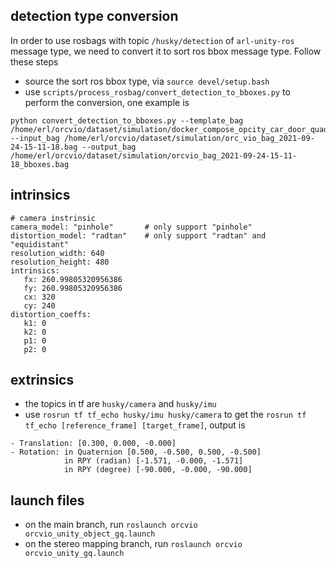 ## detection type conversion  

In order to use rosbags with topic `/husky/detection` of `arl-unity-ros` message type, we need to convert it to sort ros bbox message type. Follow these steps 

- source the sort ros bbox type, via `source devel/setup.bash`
- use `scripts/process_rosbag/convert_detection_to_bboxes.py` to perform the conversion, one example is 
```
python convert_detection_to_bboxes.py --template_bag /home/erl/orcvio/dataset/simulation/docker_compose_opcity_car_door_quad_bboxes_only.bag --input_bag /home/erl/orcvio/dataset/simulation/orc_vio_bag_2021-09-24-15-11-18.bag --output_bag /home/erl/orcvio/dataset/simulation/orcvio_bag_2021-09-24-15-11-18_bboxes.bag
```

## intrinsics 

```
# camera instrinsic
camera_model: "pinhole"       # only support "pinhole"
distortion_model: "radtan"    # only support "radtan" and "equidistant"
resolution_width: 640
resolution_height: 480
intrinsics:
   fx: 260.99805320956386
   fy: 260.99805320956386
   cx: 320
   cy: 240
distortion_coeffs:
   k1: 0
   k2: 0
   p1: 0
   p2: 0
```

## extrinsics 

- the topics in tf are `husky/camera` and `husky/imu` 
- use `rosrun tf tf_echo husky/imu husky/camera` to get the `rosrun tf tf_echo [reference_frame] [target_frame]`, output is 
```
- Translation: [0.300, 0.000, -0.000]
- Rotation: in Quaternion [0.500, -0.500, 0.500, -0.500]
            in RPY (radian) [-1.571, -0.000, -1.571]
            in RPY (degree) [-90.000, -0.000, -90.000]
```

## launch files 

- on the main branch, run `roslaunch orcvio orcvio_unity_object_gq.launch`
- on the stereo mapping branch, run `roslaunch orcvio orcvio_unity_gq.launch` 